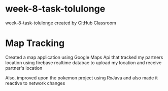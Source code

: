 # week-8-task-tolulonge
week-8-task-tolulonge created by GitHub Classroom

<h1> Map Tracking </h1>
<p> Created a map application using Google Maps Api that tracked my partners location using firebase realtime databae to upload my location and receive partner's location</p>

<p> Also, improved upon the pokemon project using RxJava and also made it reactive to network changes </p>
